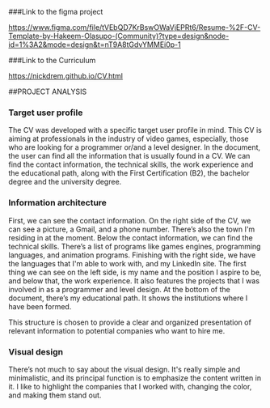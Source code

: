 ###Link to the figma project 

https://www.figma.com/file/tVEbQD7KrBswOWaVjEPRt6/Resume-%2F-CV-Template-by-Hakeem-Olasupo-(Community)?type=design&node-id=1%3A2&mode=design&t=nT9A8tGdvYMMEi0p-1

###Link to the Curriculum

https://nickdrem.github.io/CV.html

##PROJECT ANALYSIS

### Target user profile
The CV was developed with a specific target user profile in mind. This CV is aiming at professionals in the industry of video games, especially, those who are looking for a programmer or/and a level designer. In the document, the user can find all the information that is usually found in a CV. We can find the contact information, the technical skills, the work experience and the educational path, along with the First Certification (B2), the bachelor degree and the university degree.

### Information architecture
First, we can see the contact information. On the right side of the CV, we can see a picture, a Gmail, and a phone number. There’s also the town I'm residing in at the moment. Below the contact information, we can find the technical skills. There’s a list of programs like games engines, programming languages, and animation programs. Finishing with the right side, we have the languages that I'm able to work with, and my LinkedIn site. The first thing we can see on the left side, is my name and the position I aspire to be, and below that, the work experience. It also features the projects that I was involved in as a programmer and level design. At the bottom of the document, there’s my educational path. It shows the institutions where I have been formed.

This structure is chosen to provide a clear and organized presentation of relevant information to potential companies who want to hire me. 

### Visual design
There’s not much to say about the visual design. It's really simple and minimalistic, and its principal function is to emphasize the content written in it. I like to highlight the companies that I worked with, changing the color, and making them stand out.
